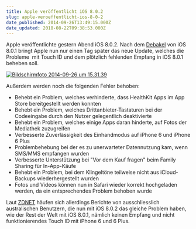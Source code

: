 ```yaml
---
title: Apple veröffentlicht iOS 8.0.2
slug: apple-veroeffentlicht-ios-8-0-2
date_published: 2014-09-26T13:49:15.000Z
date_updated: 2018-08-22T09:38:53.000Z
---
```


Apple veröffentlichte gestern Abend iOS 8.0.2. Nach dem [Debakel](__GHOST_URL__/apple-what-are-you-doing-bentgate-und-ios-8-0-1-bugs/) von iOS 8.0.1 bringt Apple nun nur einen Tag später das neue Update, welches die Probleme  mit Touch ID und dem plötzlich fehlenden Empfang in iOS 8.0.1 beheben soll.

[![Bildschirmfoto 2014-09-26 um 15.31.39](//picdump.thafaker.de/2014/09/Bildschirmfoto-2014-09-26-um-15.31.39.png)](__GHOST_URL__/apple-veroeffentlicht-ios-8-0-2/bildschirmfoto-2014-09-26-um-15-31-39/)

Außerdem werden noch die folgenden Fehler behoben:

- Behebt ein Problem, welches verhinderte, dass HealthKit Apps im App Store bereitgestellt werden konnten
- Behebt ein Problem, welches Drittanbieter-Tastaturen bei der Codeeingabe durch den Nutzer gelegentlich deaktivierte
- Behebt ein Problem, welches einige Apps daran hinderte, auf Fotos der Mediathek zuzugreifen
- Verbesserte Zuverlässigkeit des Einhandmodus auf iPhone 6 und iPhone 6 Plus
- Problembehebung bei der es zu unerwarteter Datennutzung kam, wenn SMS/MMS empfangen wurden
- Verbesserte Unterstützung bei "Vor dem Kauf fragen" beim Family Sharing für In-App-Käufe
- Behebt ein Problem, bei dem Klingeltöne teilweise nicht aus iCloud-Backups wiederhergestellt wurden
- Fotos und Videos können nun in Safari wieder korrekt hochgeladen werden, da ein entsprechendes Problem behoben wurde

Laut [ZDNET](http://www.zdnet.com/apple-ios-8-0-2-update-backfires-on-australian-users-7000034081/) häufen sich allerdings Berichte von ausschliesslich australischen Benutzern, die nun mit iOS 8.0.2 das gleiche Problem haben, wie der Rest der Welt mit iOS 8.0.1, nämlich keinen Empfang und nicht funktionierendes Touch ID mit iPhone 6 und 6 Plus.
